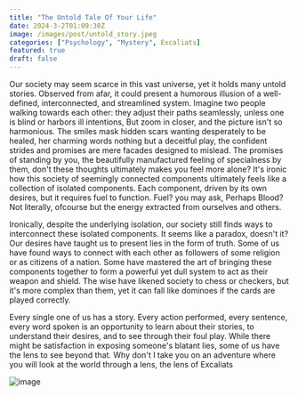 ```yaml
---
title: "The Untold Tale Of Your Life"
date: 2024-3-2T01:09:30Z
image: /images/post/untold_story.jpeg
categories: ["Psychology", "Mystery", Excaliats]
featured: true
draft: false
---
```


Our society may seem scarce in this vast universe, yet it holds many untold stories. Observed from afar, it could present a humorous illusion of a well-defined, interconnected, and streamlined system. Imagine two people walking towards each other: they adjust their paths seamlessly, unless one is blind or harbors ill intentions, But zoom in closer, and the picture isn't so harmonious. The smiles mask hidden scars wanting desperately to be healed, her charming words nothing but a deceitful play, the confident strides and promises are mere facades designed to mislead. The promises of standing by you, the beautifully manufactured feeling of specialness by them, don't these thoughts ultimately makes you feel more alone? It's ironic how this society of seemingly connected components ultimately feels like a collection of isolated components. Each component, driven by its own desires, but it requires fuel to function. Fuel? you may ask, Perhaps Blood? Not literally, ofcourse but the energy extracted from ourselves and others. 

Ironically, despite the underlying isolation, our society still finds ways to interconnect these isolated components. It seems like a paradox, doesn't it? Our desires have taught us to present lies in the form of truth. Some of us have found ways to connect with each other as followers of some religion or as citizens of a nation. Some have mastered the art of bringing these components together to form a powerful yet dull system to act as their weapon and shield. The wise have likened society to chess or checkers, but it's more complex than them, yet it can fall like dominoes if the cards are played correctly.

Every single one of us has a story. Every action performed, every sentence, every word spoken is an opportunity to learn about their stories, to understand their desires, and to see through their foul play. While there might be satisfaction in exposing someone's blatant lies, some of us have the lens to see beyond that. Why don't I take you on an adventure where you will look at the world through a lens, the lens of Excaliats 

![image](/images/post/placeholder.jpeg)